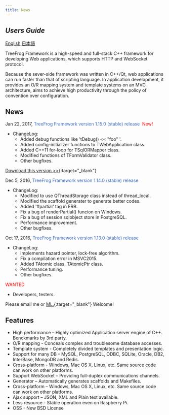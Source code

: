 ```yaml
---
title: News
---
```


## *Users Guide*

[English](/treefrog-framework/user-guide/en/introduction/)
[日本語](/treefrog-framework/user-guide/jp/introduction/)


TreeFrog Framework is a high-speed and full-stack C++ framework for developing Web applications, which supports HTTP and WebSocket protocol.
 
Because the sever-side framework was written in C++/Qt, web applications can run faster than that of scripting language. In application development, it provides an O/R mapping system and template systems on an MVC architecture, aims to achieve high productivity through the policy of  convention over configuration.

## News

Jan 22, 2017, <span style="color: rgb(62, 109, 192); ">TreeFrog Framework version 1.15.0 (stable) release</span>&nbsp;&nbsp;<span style="color: red; ">New!</span>

* ChangeLog:
  -  Added debug functions like 'tDebug() << "foo" '.
  -  Added config-initializer functions to TWebApplication class.
  -  Added C++11 for-loop for TSqlORMapper class.
  -  Modified functions of TFormValidator class.
  -  Other bugfixes.
  
[Download this version >>](http://www.treefrogframework.org/download){:target="_blank"} 
  
Dec 5, 2016, <span style="color: rgb(62, 109, 192); ">TreeFrog Framework version 1.14.0 (stable) release</span>

* ChangeLog:
  -  Modified to use QThreadStorage class instead of thread_local.
  -  Modified the scaffold generater to generate better codes.
  -  Added '#partial' tag in ERB.
  -  Fix a bug of renderPartial() funcion on Windows.
  -  Fix a bug of session sqlobject store in PostgreSQL.
  -  Performance improvement.
  -  Other bugfixes.
      
Oct 17, 2016, <span style="color: rgb(62, 109, 192); ">TreeFrog Framework version 1.13.0 (stable) release</span>

* ChangeLog:
  -  Implements hazard pointer, lock-free algorithm.
  -  Fix a compilation error in MSVC2015.
  -  Added TAtomic class, TAtomicPtr class.
  -  Performance tuning.
  -  Other bugfixes. 
  
<span style="color: red">WANTED</span>
  -  Developers, testers.

Please email me or [ML.](https://lists.sourceforge.net/lists/listinfo/treefrog-user){:target="_blank"} Welcome!
  
## Features

* High performance – Highly optimized Application server engine of C++.  Benckmarks by 3rd party.
* O/R mapping  - Conceals complex and troublesome database accesses.
* Template system  - Completely divided templates and presentation logic.
* Support for many DB – MySQL, PostgreSQL, ODBC, SQLite, Oracle, DB2, InterBase, MongoDB and Redis.
* Cross-platform  - Windows, Mac OS X, Linux, etc.  Same source code can work on other platforms.
* Support WebSocket – Providing full-duplex communications channels.
* Generator – Automatically generates scaffolds and Makefiles.
* Cross-platform – Windows, Mac OS X, Linux, etc. Same source code can work on other platforms.
* Ajax support – JSON, XML and Plain text available.
* Less resource -  Stable operation even on Raspberry Pi.
* OSS  - New BSD License
